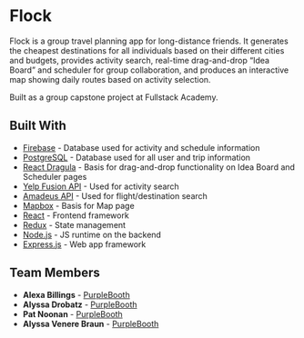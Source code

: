 # Flock

Flock is a group travel planning app for long-distance friends. It generates the cheapest destinations for all individuals based on their different cities and budgets, provides activity search, real-time drag-and-drop “Idea Board” and scheduler for group collaboration, and produces an interactive map showing daily routes based on activity selection.

Built as a group capstone project at Fullstack Academy.


## Built With

* [Firebase](https://firebase.google.com/) - Database used for activity and schedule information
* [PostgreSQL](https://www.postgresql.org/) - Database used for all user and trip information
* [React Dragula](https://github.com/bevacqua/react-dragula) - Basis for drag-and-drop functionality on Idea Board and Scheduler pages
* [Yelp Fusion API](https://www.yelp.com/developers/documentation/v3) - Used for activity search
* [Amadeus API](https://sandbox.amadeus.com/api-catalog) - Used for flight/destination search
* [Mapbox](https://www.mapbox.com/) - Basis for Map page
* [React](https://reactjs.org/) - Frontend framework
* [Redux](https://redux.js.org/) - State management
* [Node.js](https://nodejs.org/en/) - JS runtime on the backend
* [Express.js](https://expressjs.com/) - Web app framework


## Team Members

* **Alexa Billings** - [PurpleBooth](https://github.com/ambil)
* **Alyssa Drobatz** - [PurpleBooth](https://github.com/adrobatz)
* **Pat Noonan** - [PurpleBooth](https://github.com/pnoonan91)
* **Alyssa Venere Braun** - [PurpleBooth](https://github.com/avbraun)

